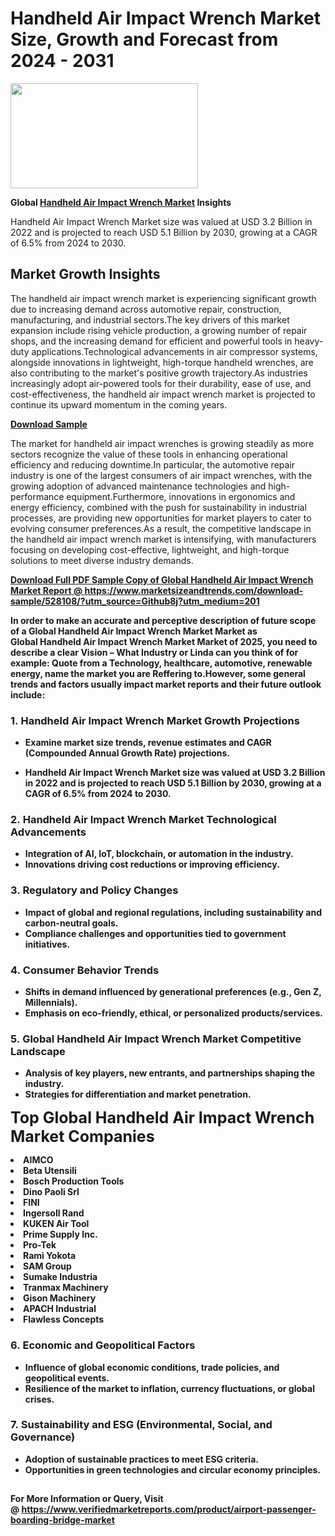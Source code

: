 <H1>Handheld Air Impact Wrench Market Size, Growth and Forecast from 2024 - 2031</H1><img class="aligncenter size-medium wp-image-584254" src="https://thirdeyenews.in/wp-content/uploads/2024/09/Global-Market-Research-300x168.jpeg" alt="" width="300" height="168" /><p><strong>Global&nbsp;<a href="https://www.marketsizeandtrends.com/download-sample/528108/?utm_source=Github8j?utm_medium=201">Handheld Air Impact Wrench Market</a> Insights</strong></p><p>Handheld Air Impact Wrench Market size was valued at USD 3.2 Billion in 2022 and is projected to reach USD 5.1 Billion by 2030, growing at a CAGR of 6.5% from 2024 to 2030.</p><p><h2>Market Growth Insights</h2> <p>The handheld air impact wrench market is experiencing significant growth due to increasing demand across automotive repair, construction, manufacturing, and industrial sectors.The key drivers of this market expansion include rising vehicle production, a growing number of repair shops, and the increasing demand for efficient and powerful tools in heavy-duty applications.Technological advancements in air compressor systems, alongside innovations in lightweight, high-torque handheld wrenches, are also contributing to the market's positive growth trajectory.As industries increasingly adopt air-powered tools for their durability, ease of use, and cost-effectiveness, the handheld air impact wrench market is projected to continue its upward momentum in the coming years.</p> <p><strong><a href="#">Download Sample</a></strong></p> <p>The market for handheld air impact wrenches is growing steadily as more sectors recognize the value of these tools in enhancing operational efficiency and reducing downtime.In particular, the automotive repair industry is one of the largest consumers of air impact wrenches, with the growing adoption of advanced maintenance technologies and high-performance equipment.Furthermore, innovations in ergonomics and energy efficiency, combined with the push for sustainability in industrial processes, are providing new opportunities for market players to cater to evolving consumer preferences.As a result, the competitive landscape in the handheld air impact wrench market is intensifying, with manufacturers focusing on developing cost-effective, lightweight, and high-torque solutions to meet diverse industry demands.<p><strong><a href="#"></p><p><span class=""><strong>Download Full PDF Sample Copy of Global Handheld Air Impact Wrench Market Report</strong> @ <a href="https://www.marketsizeandtrends.com/download-sample/528108/?utm_source=Github8j?utm_medium=201" target="_blank">https://www.marketsizeandtrends.com/download-sample/528108/?utm_source=Github8j?utm_medium=201</a></span></p><p>In order to make an accurate and perceptive description of future scope of a Global&nbsp;Handheld Air Impact Wrench Market Market as Global&nbsp;Handheld Air Impact Wrench Market Market of 2025, you need to describe a clear Vision &ndash; What Industry or Linda can you think of for example: Quote from a Technology, healthcare, automotive, renewable energy, name the market you are Reffering to.However, some general trends and factors usually impact market reports and their future outlook include:</p><h3>1.&nbsp;<strong>Handheld Air Impact Wrench Market Growth Projections</strong></h3><ul><li>Examine market size trends, revenue estimates and CAGR (Compounded Annual Growth Rate) projections.</li><li><p>Handheld Air Impact Wrench Market size was valued at USD 3.2 Billion in 2022 and is projected to reach USD 5.1 Billion by 2030, growing at a CAGR of 6.5% from 2024 to 2030.</p></li></ul><h3>2.&nbsp;<strong>Handheld Air Impact Wrench Market Technological Advancements</strong></h3><ul><li>Integration of AI, IoT, blockchain, or automation in the industry.</li><li>Innovations driving cost reductions or improving efficiency.</li></ul><h3>3.&nbsp;<strong>Regulatory and Policy Changes</strong></h3><ul><li>Impact of global and regional regulations, including sustainability and carbon-neutral goals.</li><li>Compliance challenges and opportunities tied to government initiatives.</li></ul><h3>4.&nbsp;<strong>Consumer Behavior Trends</strong></h3><ul><li>Shifts in demand influenced by generational preferences (e.g., Gen Z, Millennials).</li><li>Emphasis on eco-friendly, ethical, or personalized products/services.</li></ul><h3>5.&nbsp;<strong>Global Handheld Air Impact Wrench Market Competitive Landscape</strong></h3><ul><li>Analysis of key players, new entrants, and partnerships shaping the industry.</li><li>Strategies for differentiation and market penetration.</li></ul><p data-pm-slice="1 1 []"><span style="color: inherit; font-family: inherit; font-size: 25px;">Top Global Handheld Air Impact Wrench Market Companies</span></p><div class="" data-test-id=""><p><li>AIMCO</li><li> Beta Utensili</li><li> Bosch Production Tools</li><li> Dino Paoli Srl</li><li> FINI</li><li> Ingersoll Rand</li><li> KUKEN Air Tool</li><li> Prime Supply Inc.</li><li> Pro-Tek</li><li> Rami Yokota</li><li> SAM Group</li><li> Sumake Industria</li><li> Tranmax Machinery</li><li> Gison Machinery</li><li> APACH Industrial</li><li> Flawless Concepts</li></p></div><h3>6.&nbsp;<strong>Economic and Geopolitical Factors</strong></h3><ul><li>Influence of global economic conditions, trade policies, and geopolitical events.</li><li>Resilience of the market to inflation, currency fluctuations, or global crises.</li></ul><h3>7.&nbsp;<strong>Sustainability and ESG (Environmental, Social, and Governance)</strong></h3><ul><li>Adoption of sustainable practices to meet ESG criteria.</li><li>Opportunities in green technologies and circular economy principles.</li></ul><h2><strong style="font-size: 14px;">For More Information or Query, Visit @&nbsp;</strong><a style="background-color: #ffffff; font-size: 14px;" href="https://www.marketsizeandtrends.com/report/handheld-air-impact-wrench-market/" target="_blank">https://www.verifiedmarketreports.com/product/airport-passenger-boarding-bridge-market</a></h2>